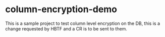 # column-encryption-demo

This is a sample project to test column level encryption on the DB, 
this is a change requested by HBTF and a CR is to be sent to them.